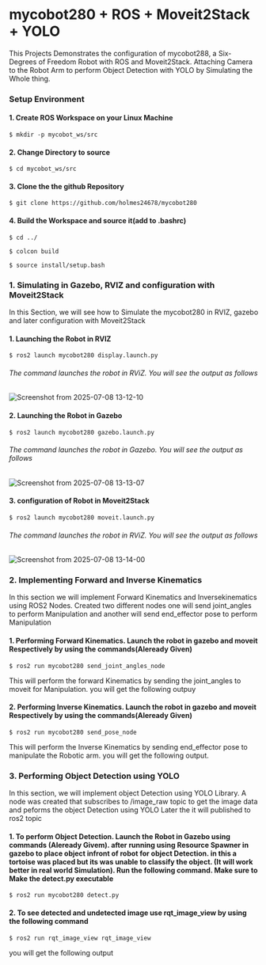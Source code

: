 
# mycobot280 + ROS + Moveit2Stack + YOLO

This Projects Demonstrates the configuration of mycobot288, a Six- Degrees of Freedom Robot with ROS and Moveit2Stack. Attaching Camera to the Robot Arm to perform Object Detection with YOLO by Simulating the Whole thing.

### Setup Environment
#### 1. Create ROS Workspace on your Linux Machine
```
$ mkdir -p mycobot_ws/src
```
#### 2. Change Directory to source
```
$ cd mycobot_ws/src
```
#### 3. Clone the the github Repository
```
$ git clone https://github.com/holmes24678/mycobot280
```
#### 4. Build the Workspace and source it(add to .bashrc)
```
$ cd ../

$ colcon build

$ source install/setup.bash
```
### 1. Simulating in Gazebo, RVIZ and configuration with Moveit2Stack
In this Section, we will see how to Simulate the mycobot280 in RVIZ, gazebo and later configuration with Moveit2Stack

#### 1. Launching the Robot in RVIZ
```
$ ros2 launch mycobot280 display.launch.py
```
###### The command launches the robot in RViZ. You will see the output as follows

![Screenshot from 2025-07-08 13-12-10](https://github.com/user-attachments/assets/60f3c26e-b1aa-4f38-8823-8dcda7d05675)

#### 2. Launching the Robot in Gazebo
```
$ ros2 launch mycobot280 gazebo.launch.py
```
###### The command launches the robot in Gazebo. You will see the output as follows
![Screenshot from 2025-07-08 13-13-07](https://github.com/user-attachments/assets/5e6fed5b-5377-4eaa-a791-642ffb4df4ea)

#### 3. configuration of Robot in Moveit2Stack
```
$ ros2 launch mycobot280 moveit.launch.py
```
###### The command launches the robot in RViZ. You will see the output as follows

![Screenshot from 2025-07-08 13-14-00](https://github.com/user-attachments/assets/dfe22343-89ea-4d8d-a8d7-de482283ff2c)


### 2. Implementing Forward and Inverse Kinematics
In this section we will implement Forward Kinematics and Inversekinematics using ROS2 Nodes. Created two different nodes one will send joint_angles to perform Manipulation and another will send end_effector pose to perform Manipulation

#### 1. Performing Forward Kinematics. Launch the robot in gazebo and moveit Respectively by using the commands(Aleready Given)

```
$ ros2 run mycobot280 send_joint_angles_node
```
This will perform the forward Kinematics by sending the joint_angles to moveit for Manipulation. you will get the following outpuy

#### 2. Performing Inverse Kinematics. Launch the robot in gazebo and moveit Respectively by using the commands(Aleready Given)

```
$ ros2 run mycobot280 send_pose_node
```
This will perform the Inverse Kinematics by sending end_effector pose to manipulate the Robotic arm. you will get the following output.


### 3. Performing Object Detection using YOLO
In this section, we will implement object Detection using YOLO Library. A node was created that subscribes to /image_raw topic to get the image data and peforms the object Detection using YOLO Later the it will published to ros2 topic

#### 1. To perform Object Detection. Launch the Robot in Gazebo using commands (Aleready Givem). after running using Resource Spawner in gazebo to place object infront of robot for object Detection. in this a tortoise was placed but its was unable to classify the object. (It will work better in real world Simulation). Run the following command. Make sure to Make the detect.py executable
```
$ ros2 run mycobot280 detect.py 
```
#### 2. To see detected and undetected image use rqt_image_view by using the following command
```
$ ros2 run rqt_image_view rqt_image_view
```
you will get the following output
